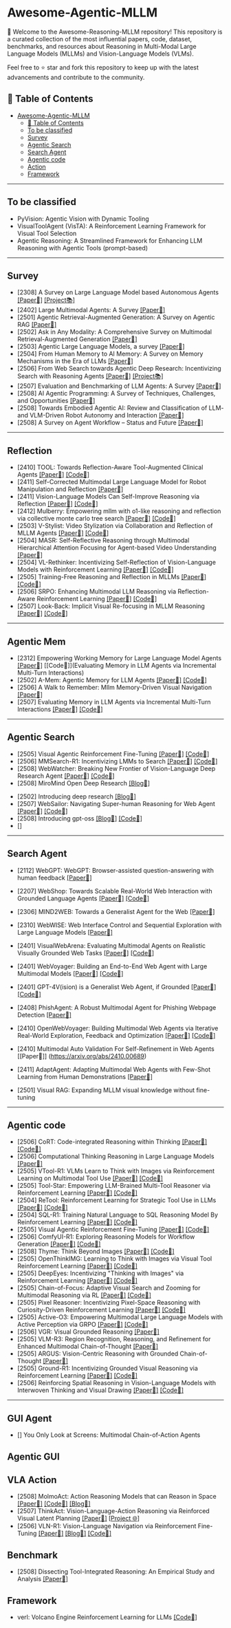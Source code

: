# Awesome-Agentic-MLLM

👏 Welcome to the Awesome-Reasoning-MLLM repository! This repository is a curated collection of the most influential papers, code, dataset, benchmarks, and resources about Reasoning in Multi-Modal Large Language Models (MLLMs) and Vision-Language Models (VLMs).

Feel free to ⭐ star and fork this repository to keep up with the latest advancements and contribute to the community.


## 📒 Table of Contents

- [Awesome-Agentic-MLLM](#awesome-agentic-mllm)
  - [📒 Table of Contents](#-table-of-contents)
  - [To be classified](#to-be-classified)
  - [Survey](#survey)
  - [Agentic Search](#agentic-search)
  - [Search Agent](#search-agent)
  - [Agentic code](#agentic-code)
  - [Action](#action)
  - [Framework](#framework)

---

## To be classified
* PyVision: Agentic Vision with Dynamic Tooling
* VisualToolAgent (VisTA): A Reinforcement Learning Framework for Visual Tool Selection
* Agentic Reasoning: A Streamlined Framework for Enhancing LLM Reasoning with Agentic Tools (prompt-based)
---


## Survey
* [2308] A Survey on Large Language Model based Autonomous Agents [[Paper📑]](https://arxiv.org/abs/2308.11432) [[Project📚]](https://github.com/DavidZWZ/Awesome-Deep-Research)
* [2402] Large Multimodal Agents: A Survey [[Paper📑]](https://arxiv.org/abs/2402.15116)
* [2501] Agentic Retrieval-Augmented Generation: A Survey on Agentic RAG [[Paper📑]](https://arxiv.org/abs/2501.09136)
* [2502] Ask in Any Modality: A Comprehensive Survey on Multimodal Retrieval-Augmented Generation [[Paper📑]](https://arxiv.org/abs/2502.08826)
* [2503] Agentic Large Language Models, a survey [[Paper📑]](https://arxiv.org/abs/2503.23037)
* [2504] From Human Memory to AI Memory: A Survey on Memory Mechanisms in the Era of LLMs [[Paper📑]](https://arxiv.org/pdf/2504.15965) 
* [2506] From Web Search towards Agentic Deep Research: Incentivizing Search with Reasoning Agents [[Paper📑]](https://arxiv.org/abs/2506.18959) [[Project📚]](https://github.com/DavidZWZ/Awesome-Deep-Research)
* [2507] Evaluation and Benchmarking of LLM Agents: A Survey [[Paper📑]](https://arxiv.org/pdf/2507.21504)
* [2508] AI Agentic Programming: A Survey of Techniques, Challenges, and Opportunities [[Paper📑]](https://arxiv.org/pdf/2508.11126)
* [2508] Towards Embodied Agentic AI: Review and Classification of LLM- and VLM-Driven Robot Autonomy and Interaction [[Paper📑]](https://arxiv.org/pdf/2508.05294)
* [2508] A Survey on Agent Workflow – Status and Future [[Paper📑]](https://arxiv.org/pdf/2508.01186)

---

## Reflection

* [2410] TOOL: Towards Reflection-Aware Tool-Augmented Clinical Agents [[Paper📑]](https://arxiv.org/abs/2410.17657) [[Code🔧]](https://github.com/BlueZeros/ReflecTool)
* [2411] Self-Corrected Multimodal Large Language Model for Robot Manipulation and Reflection [[Paper📑]](https://openreview.net/forum?id=TLWbNfbkxj) 
* [2411] Vision-Language Models Can Self-Improve Reasoning via Reflection [[Paper📑]](https://arxiv.org/abs/2411.00855) [[Code🔧]](https://github.com/njucckevin/MM-Self-Improve)
* [2412] Mulberry: Empowering mllm with o1-like reasoning and reflection via collective monte carlo tree search [[Paper📑]](https://arxiv.org/pdf/2412.18319) [[Code🔧]](https://github.com/HJYao00/Mulberry)
* [2503] V-Stylist: Video Stylization via Collaboration and Reflection of MLLM Agents [[Paper📑]](https://arxiv.org/abs/2503.12077) [[Code🔧]]()
* [2504] MASR: Self-Reflective Reasoning through Multimodal Hierarchical Attention Focusing for Agent-based Video Understanding [[Paper📑]](https://arxiv.org/abs/2504.17213)
* [2504] VL-Rethinker: Incentivizing Self-Reflection of Vision-Language Models with Reinforcement Learning [[Paper📑]](https://arxiv.org/abs/2504.08837) [[Code🔧]](https://tiger-ai-lab.github.io/VL-Rethinker/)
* [2505] Training-Free Reasoning and Reflection in MLLMs [[Paper📑]](https://arxiv.org/abs/2505.16151) [[Code🔧]](https://iip.whu.edu.cn/frank/index.html)
* [2506] SRPO: Enhancing Multimodal LLM Reasoning via Reflection-Aware Reinforcement Learning [[Paper📑]](https://arxiv.org/abs/2506.01713) [[Code🔧]](https://srpo.pages.dev/)
* [2507] Look-Back: Implicit Visual Re-focusing in MLLM Reasoning [[Paper📑]](https://arxiv.org/pdf/2507.03019) [[Code🔧]](https://github.com/PKU-YuanGroup/Look-Back)


---

## Agentic Mem

* [2312] Empowering Working Memory for Large Language Model Agents [[Paper📑]](https://arxiv.org/pdf/2312.17259) [[Code🔧]](Evaluating Memory in LLM Agents via Incremental Multi-Turn Interactions)
* [2502] A-Mem: Agentic Memory for LLM Agents [[Paper📑]](https://arxiv.org/pdf/2502.12110) [[Code🔧]](https://github.com/WujiangXu/A-mem)
* [2506] A Walk to Remember: Mllm Memory-Driven Visual Navigation [[Paper📑]](https://ieeexplore.ieee.org/abstract/document/11078086)
* [2507] Evaluating Memory in LLM Agents via Incremental Multi-Turn Interactions [[Paper📑]](https://arxiv.org/pdf/2507.05257) [[Code🔧]](https://github.com/HUST-AI-HYZ/MemoryAgentBench)

----

## Agentic Search 

* [2505] Visual Agentic Reinforcement Fine-Tuning [[Paper📑]](https://arxiv.org/abs/2505.14246) [[Code🔧]](https://github.com/Liuziyu77/Visual-RFT/tree/main/Visual-ARFT)
* [2506] MMSearch-R1: Incentivizing LMMs to Search [[Paper📑]](https://arxiv.org/abs/2506.20670) [[Code🔧]](https://github.com/EvolvingLMMs-Lab/multimodal-search-r1)
* [2508] WebWatcher: Breaking New Frontier of Vision-Language Deep Research Agent [[Paper📑]](https://arxiv.org/abs/2508.05748) [[Code🔧]](https://github.com/Alibaba-NLP/WebAgent)
* [2508] MiroMind Open Deep Research [[Blog📝]](https://miromind.ai/blog/miromind-open-deep-research)
<!-- text-->
* [2502] Introducing deep research [[Blog📝]](https://openai.com/index/introducing-deep-research/)
* [2507] WebSailor: Navigating Super-human Reasoning for Web Agent [[Paper📑]](https://arxiv.org/abs/2508.05748) [[Code🔧]](https://github.com/Alibaba-NLP/WebAgent)
* [2508] Introducing gpt-oss [[Blog📝]](https://cdn.openai.com/pdf/419b6906-9da6-406c-a19d-1bb078ac7637/oai_gpt-oss_model_card.pdf) [[Code🔧]](https://github.com/openai/gpt-oss)
* [] 

---

## Search Agent 

* [2112] WebGPT: WebGPT: Browser-assisted question-answering with human feedback [[Paper📑]](https://arxiv.org/pdf/2112.09332)
* [2207] WebShop: Towards Scalable Real-World Web Interaction with Grounded Language Agents [[Paper📑]](https://arxiv.org/pdf/2207.01206) [[Code🔧]](https://github.com/princeton-nlp/WebShop)
* [2306] MIND2WEB: Towards a Generalist Agent for the Web [[Paper📑]](https://arxiv.org/abs/2306.06070)
* [2310] WebWISE: Web Interface Control and Sequential Exploration with Large Language Models [[Paper📑]](https://arxiv.org/pdf/2310.16042)
* [2401] VisualWebArena: Evaluating Multimodal Agents on Realistic Visually Grounded Web Tasks [[Paper📑]](https://arxiv.org/abs/2401.13649) [[Code🔧]](https://jykoh.com/vwa)
* [2401] WebVoyager: Building an End-to-End Web Agent with Large Multimodal Models [[Paper📑]](https://arxiv.org/abs/2401.13919) [[Code🔧]](https://github.com/MinorJerry/WebVoyager)
* [2401] GPT-4V(ision) is a Generalist Web Agent, if Grounded [[Paper📑]](https://arxiv.org/pdf/2401.01614) [[Code🔧]](https://github.com/OSU-NLP-Group/SeeAct)
* [2408] PhishAgent: A Robust Multimodal Agent for Phishing Webpage Detection [[Paper📑]](https://arxiv.org/abs/2408.10738)
* [2410] OpenWebVoyager: Building Multimodal Web Agents via Iterative Real-World Exploration, Feedback and Optimization [[Paper📑]](https://arxiv.org/abs/2410.19609) [[Code🔧]](https://github.com/MinorJerry/OpenWebVoyager)
* [2410] Multimodal Auto Validation For Self-Refinement in Web Agents [[Paper📑]] (https://arxiv.org/abs/2410.00689)
* [2411] AdaptAgent: Adapting Multimodal Web Agents with Few-Shot Learning from Human Demonstrations [[Paper📑]](https://arxiv.org/abs/2411.13451)

* [2501] Visual RAG: Expanding MLLM visual knowledge without fine-tuning


---

## Agentic code
* [2506] CoRT: Code-integrated Reasoning within Thinking [[Paper📑]](https://arxiv.org/abs/2506.09820) [[Code🔧]](https://github.com/ChengpengLi1003/CoRT)
* [2506] Computational Thinking Reasoning in Large Language Models [[Paper📑]](https://arxiv.org/abs/2506.02658)
* [2505] VTool-R1: VLMs Learn to Think with Images via Reinforcement Learning on Multimodal Tool Use [[Paper📑]](https://arxiv.org/abs/2505.19255) [[Code🔧]](https://github.com/VTool-R1/VTool-R1)
* [2505] Tool-Star: Empowering LLM-Brained Multi-Tool Reasoner via Reinforcement Learning [[Paper📑]](https://arxiv.org/abs/2505.16410) [[Code🔧]](https://github.com/dongguanting/Tool-Star)
* [2504] ReTool: Reinforcement Learning for Strategic Tool Use in LLMs [[Paper📑]](https://arxiv.org/abs/2504.11536) [[Code🔧]](https://github.com/ReTool-RL/ReTool)
* [2504] SQL-R1: Training Natural Language to SQL Reasoning Model By Reinforcement Learning [[Paper📑]](https://arxiv.org/abs/2504.08600) [[Code🔧]](https://github.com/DataArcTech/SQL-R1) 
* [2505] Visual Agentic Reinforcement Fine-Tuning [[Paper📑]](https://arxiv.org/abs/2505.14246) [[Code🔧]](https://github.com/Liuziyu77/Visual-RFT/tree/main/Visual-ARFT)
* [2506] ComfyUI-R1: Exploring Reasoning Models for Workflow Generation [[Paper📑]](https://arxiv.org/abs/2506.09790) [[Code🔧]](https://github.com/AIDC-AI/ComfyUI-Copilot)
* [2508] Thyme: Think Beyond Images [[Paper📑]](https://arxiv.org/pdf/2508.11630) [[Code🔧]](https://github.com/yfzhang114/Thyme)
* [2505] OpenThinkIMG: Learning to Think with Images via Visual Tool Reinforcement Learning [[Paper📑]](https://arxiv.org/abs/2505.08617) [[Code🔧]](https://github.com/zhaochen0110/OpenThinkIMG)
* [2505] DeepEyes: Incentivizing "Thinking with Images" via Reinforcement Learning [[Paper📑]](https://arxiv.org/abs/2505.14362) [[Code🔧]](https://github.com/Visual-Agent/DeepEyes)
* [2505] Chain-of-Focus: Adaptive Visual Search and Zooming for Multimodal Reasoning via RL [[Paper📑]](https://arxiv.org/abs/2505.15436) [[Code🔧]](https://github.com/xtong-zhang/Chain-of-Focus)
* [2505] Pixel Reasoner: Incentivizing Pixel-Space Reasoning with Curiosity-Driven Reinforcement Learning [[Paper📑]](https://arxiv.org/abs/2505.15966) [[Code🔧]](https://github.com/TIGER-AI-Lab/Pixel-Reasoner)
* [2505] Active-O3: Empowering Multimodal Large Language Models with Active Perception via GRPO [[Paper📑]](https://arxiv.org/abs/2505.21457) [[Code🔧]](https://github.com/aim-uofa/Active-o3)
* [2506] VGR: Visual Grounded Reasoning [[Paper📑]](https://arxiv.org/abs/2506.11991) 
* [2505] VLM-R3: Region Recognition, Reasoning, and Refinement for Enhanced Multimodal Chain-of-Thought [[Paper📑]](https://arxiv.org/abs/2505.16192) 
* [2505] ARGUS: Vision-Centric Reasoning with Grounded Chain-of-Thought [[Paper📑]](https://arxiv.org/abs/2505.23766) 
* [2505] Ground-R1: Incentivizing Grounded Visual Reasoning via Reinforcement Learning [[Paper📑]](https://arxiv.org/abs/2505.20272) [[Code🔧]](https://github.com/zzzhhzzz/Ground-R1)
* [2506] Reinforcing Spatial Reasoning in Vision-Language Models with Interwoven Thinking and Visual Drawing [[Paper📑]](https://arxiv.org/abs/2506.09965) [[Code🔧]](https://github.com/AntResearchNLP/ViLaSR)

---


## GUI Agent

* [] You Only Look at Screens: Multimodal Chain-of-Action Agents

## Agentic GUI


## VLA Action

* [2508] MolmoAct: Action Reasoning Models that can Reason in Space [[Paper📑]](https://arxiv.org/abs/2508.07917)  [[Code🔧]](https://github.com/allenai/MolmoAct) [[Blog📝]](https://allenai.org/blog/molmoact)
* [2507] ThinkAct: Vision-Language-Action Reasoning via Reinforced Visual Latent Planning [[Paper📑]](https://arxiv.org/abs/2507.16815) [[Project 🌐](https://jasper0314-huang.github.io/thinkact-vla/)] 
* [2506] VLN-R1: Vision-Language Navigation via Reinforcement Fine-Tuning [[Paper📑]](https://arxiv.org/abs/2506.17221) [[Blog📝]](https://vlnr1.github.io/) [[Code🔧]](https://github.com/Qi-Zhangyang/GPT4Scene-and-VLN-R1)

## Benchmark
* [2508] Dissecting Tool-Integrated Reasoning: An Empirical Study and Analysis [[Paper📑]](https://arxiv.org/pdf/2508.15754) 

## Framework

* verl: Volcano Engine Reinforcement Learning for LLMs [[Code🔧]](https://github.com/volcengine/verl)

